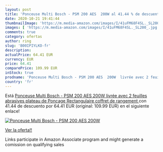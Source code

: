 ```yaml
---
layout: post
title: 'Ponceuse Multi Bosch - PSM 200 AES  200W al 41.44 % de descuento'
date: 2020-10-21 19:41:44
thumbnailImage: 'https://m.media-amazon.com/images/I/41uFM68F4SL._SL200_.jpg'
images: [ 'https://m.media-amazon.com/images/I/41uFM68F4SL._SL200_.jpg' ]
comments: true
category: ofertas
author: ring
slug: 'B00IPIYLKO-fr'
description:
actualPrice: 64.41 EUR
currency: EUR
price: 64.41
comparePrice: 109.99 EUR
inStock: true
prodname: 'Ponceuse Multi Bosch - PSM 200 AES  200W  livrée avec 2 feuilles abrasives  plateau de Ponçage Rectangulaire  coffret de rangement '
country: 'fr'
---
```


Está [Ponceuse Multi Bosch - PSM 200 AES  200W  livrée avec 2 feuilles abrasives  plateau de Ponçage Rectangulaire  coffret de rangement ](https://www.amazon.fr/dp/B00IPIYLKO/?tag=tolees0d-21) con 41.44 de descuento por 64.41 EUR (original: 109.99 EUR) en el siguiente enlace!

[![Ponceuse Multi Bosch - PSM 200 AES  200W](https://m.media-amazon.com/images/I/41uFM68F4SL._SL200_.jpg)](https://www.amazon.fr/dp/B00IPIYLKO/?tag=tolees0d-21)

[Ver la oferta!!](https://www.amazon.fr/dp/B00IPIYLKO/?tag=tolees0d-21)

Links participate in Amazon Associate program and might generate a comission on qualifying sales


